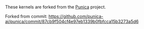 These kernels are forked from the [Punica](https://github.com/punica-ai/punica) project.

Forked from commit: https://github.com/punica-ai/punica/commit/87cb9f504cf4e97eb1339b0fbfcca15b3273a5d6